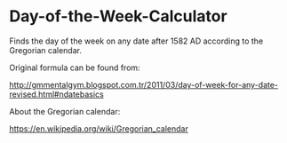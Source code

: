 # Day-of-the-Week-Calculator
Finds the day of the week on any date after 1582 AD according to the Gregorian calendar.

Original formula can be found from:

http://gmmentalgym.blogspot.com.tr/2011/03/day-of-week-for-any-date-revised.html#ndatebasics

About the Gregorian calendar: 

https://en.wikipedia.org/wiki/Gregorian_calendar
